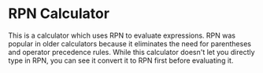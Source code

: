 # RPN Calculator
This is a calculator which uses RPN to evaluate expressions. RPN was popular in older calculators because it eliminates the need for parentheses and operator precedence rules. While this calculator doesn't let you directly type in RPN, you can see it convert it to RPN first before evaluating it.
